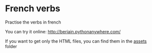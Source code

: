 # French verbs
Practise the verbs in french

You can try it online: http://beriain.pythonanywhere.com/

If you want to get only the HTML files, you can find them in the [assets](/app/src/main/assets) folder
